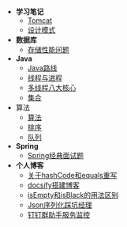- **学习笔记**
    - [Tomcat](Note/Tomcat.md)
    - [设计模式](Note/设计模式.md)
- **数据库**
    - [存储性能问题](Database/存储性能问题.md)
- **Java**
    - [Java路线](Java/Java路线.md)
    - [线程与进程](Java/线程与进程.md)
    - [多线程八大核心](Java/多线程八大核心.md)
    - [集合](java/集合.md)
- 算法
    - [算法](algorithm/算法.md)
    - [排序](algorithm/排序.md)
    - [队列](algorithm/队列.md)
- **Spring**
    - [Spring经典面试题](Spring/Spring.md)
- **个人博客**
    - [关于hashCode和equals重写](Blog/重写.md)
    - [docsify搭建博客](Blog/搭建博客.md)
    - [isEmpty和isBlack的用法区别](Blog/isEmpty和isBlank.md)
    - [Json序列化踩坑经理](Blog/Json序列化踩坑经理.md)
    - [钉钉群助手服务监控](Blog/钉钉服务监控.md)

